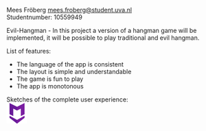 Mees Fröberg <mees.froberg@student.uva.nl><br/>
Studentnumber: 10559949

Evil-Hangman - In this project a version of a hangman game will be implemented, it will be possible to play traditional and evil hangman.

List of features:
- The language of the app is consistent
- The layout is simple and understandable
- The game is fun to play
- The app is monotonous


Sketches of the complete user experience:<br/>
![alt text](https://github.com/adam-p/markdown-here/raw/master/src/common/images/icon48.png "sketches")
